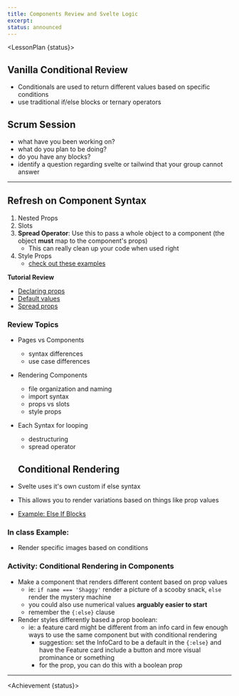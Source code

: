```yaml
---
title: Components Review and Svelte Logic
excerpt:
status: announced
---
```


<script>
	import LessonPlan from "$lib/components/LessonPlan.svelte";
	import Achievement from "$lib/components/Achievement.svelte";
</script>

<LessonPlan {status}>

<h2>Vanilla Conditional Review</h2>

- Conditionals are used to return different values based on specific conditions
- use traditional if/else blocks or ternary operators

<h2 id="scrum-meeting">Scrum Session</h2>

- what have you been working on?
- what do you plan to be doing?
- do you have any blocks?
- identify a question regarding svelte or tailwind that your group cannot answer

---

<h2>Refresh on Component Syntax</h2>

1. Nested Props
2. Slots
3. **Spread Operator**: Use this to pass a whole object to a component (the object **must** map to the component's props)
   - This can really clean up your code when used right
4. Style Props
   - [check out these examples](https://svelte.dev/repl/89053145d4ad440ba4320dd663949d40?version=4.2.2)

**Tutorial Review**

- [Declaring props](https://learn.svelte.dev/tutorial/declaring-props)
- [Default values](https://learn.svelte.dev/tutorial/default-values)
- [Spread props](https://learn.svelte.dev/tutorial/spread-props)

### Review Topics

- Pages vs Components
  - syntax differences
  - use case differences
- Rendering Components
  - file organization and naming
  - import syntax
  - props vs slots
  - style props
- Each Syntax for looping

  - destructuring
  - spread operator
  <h2>Conditional Rendering</h2>

- Svelte uses it's own custom if else syntax
- This allows you to render variations based on things like prop values
- [Example: Else If Blocks](https://svelte.dev/examples/else-if-blocks)

### In class Example:

- Render specific images based on conditions

### Activity: Conditional Rendering in Components

- Make a component that renders different content based on prop values
  - ie: `if name === 'Shaggy'` render a picture of a scooby snack, `else` render the mystery machine
  - you could also use numerical values **arguably easier to start**
  - remember the `{:else}` clause
- Render styles differently based a prop boolean:
  - ie: a feature card might be different from an info card in few enough ways to use the same component but with conditional rendering
    - suggestion: set the InfoCard to be a default in the `{:else}` and have the Feature card include a button and more visual prominance or something
    - for the prop, you can do this with a boolean prop

---

</LessonPlan>

<Achievement {status}>

</Achievement>
